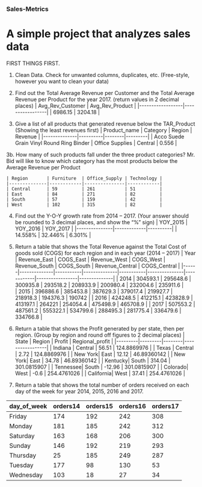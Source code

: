 ### Sales-Metrics

# A simple project that analyzes sales data 
 
 FIRST THINGS FIRST. 
1.	Clean Data. Check for unwanted columns, duplicates, etc. (Free-style, however you want to clean your data)

2.	Find out the Total Average Revenue per Customer and the Total Average Revenue per Product for the year 2017. (return values in 2 decimal places)
  	| Avg_Rev_Customer | Avg_Rev_Product |
    |------------------|-----------------|
    | 6986.15          | 3204.18         |

3.	Give a list of all products that generated revenue below the TAR_Product (Showing the least revenues first)
    | Product_name | Category | Region | Revenue |
    |--------------|----------|--------|---------|
    | Acco Suede Grain Vinyl Round Ring Binder | Office Supplies | Central | 0.556 |

3b.	How many of such products fall under the three product categories? Mr. Bid will like to know which category has the most products below the Average Revenue per         Product

    | Region       | Furniture  | Office_Supply | Technology |
    |--------------|------------|---------------|------------|
    | Central      | 59         | 261           | 51         |
    | East         | 84         | 271           | 82         |
    | South        | 57         | 159           | 42         |
    | West         | 102        | 315           | 82         |

4.	Find out the Y-O-Y growth rate from 2014 – 2017. (Your answer should be rounded to 3 decimal places, and show the “%” sign)
    | YOY_2015      | YOY_2016    | YOY_2017 |
    |---------------|-------------|----------| 
    | 14.558%       | 32.446%     | 6.301%   |  

5.	Return a table that shows the Total Revenue against the Total Cost of goods sold (COGS) for each region and in each year (2014 – 2017)
    | Year | Revenue_East | COGS_East | Revenue_West | COGS_West | Revenue_South | COGS_South | Revenue_Central | COGS_Central |
    |------|--------------|-----------|--------------|-----------|---------------|------------|-----------------|--------------|
    | 2014 | 304593.1	    | 295648.6	| 300935.8	   | 293518.2	 | 208933.9	     | 200980.4	  | 232004.6	      | 235911.6     |          
    | 2015 | 396886.6	    | 385453.8	| 387629.3	   | 379017.4  | 219927.7	     | 218918.3	  | 194376.3	      | 190742       |
    | 2016 | 424248.5	    | 412215.1	| 423828.9	   | 413197.1	 | 264221	       | 254054.4	  | 475498.9	      | 465708.9     |
    | 2017 | 507553.2	    | 487561.2	| 555322.1	   | 534799.6	 | 288495.3	     | 281775.4	  | 336479.6	      | 334766.8     |
        
6.	Return a table that shows the Profit generated by per state, then per region. (Group by region and round off figures to 2 decimal places)
    | State	  | Region  | Profit | Regional_profit |
    |---------|---------|--------|-----------------|
    | Indiana	| Central | 56.51	 | 124.8869976     |
    | Texas 	| Central | 2.72	 | 124.8869976     |
    | New York|	East	  | 12.12	 | 46.89360142     |
    | New York|	East	  | 34.78	 | 46.89360142     |
    | Kentucky|	South	  | 314.04 | 301.0815907     |
    | Tennessee| South	| -12.96 | 301.0815907     |
    | Colorado| West	  | -0.6	 | 254.4761026     |
    | California|	West	| 37.41	 | 254.4761026     |

7.	Return a table that shows the total number of orders received on each day of the week for year 2014, 2015, 2016 and 2017.
	
   | day_of_week | orders14 |   orders15  |  orders16 | orders17   |
   |------------ |----------| ----------- |-----------| -----------|
   | Friday      |    174   |     192     |     242   |      308   |
   | Monday      |    181   |     185     |     242   |      312   |
   | Saturday    |    163   |     168     |     206   |      300   |
   | Sunday      |    146   |     192     |     219   |      293   |
   | Thursday    |    25    |     185     |     249   |      287   |
   | Tuesday     |    177   |     98      |     130   |       53   |
   | Wednesday   |    103   |     18      |     27    |       34   |

